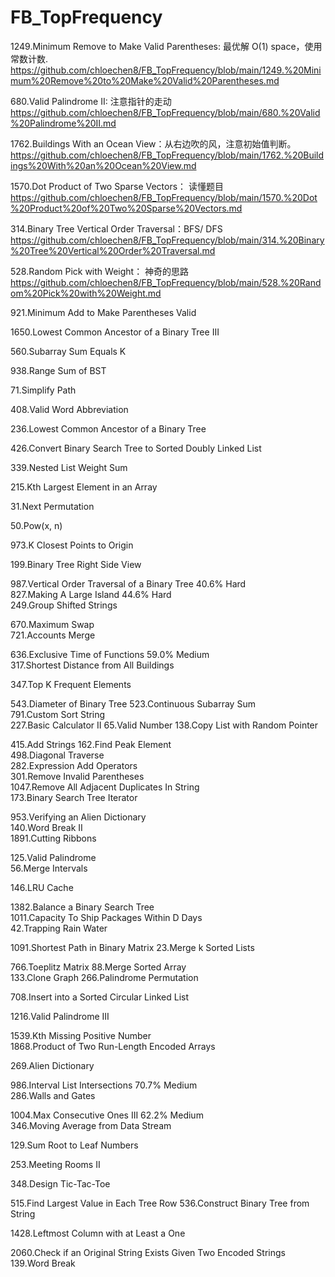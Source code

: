 # FB_TopFrequency
1249.Minimum Remove to Make Valid Parentheses: 最优解 O(1) space，使用常数计数.
https://github.com/chloechen8/FB_TopFrequency/blob/main/1249.%20Minimum%20Remove%20to%20Make%20Valid%20Parentheses.md

680.Valid Palindrome II: 注意指针的走动
https://github.com/chloechen8/FB_TopFrequency/blob/main/680.%20Valid%20Palindrome%20II.md

1762.Buildings With an Ocean View：从右边吹的风，注意初始值判断。
https://github.com/chloechen8/FB_TopFrequency/blob/main/1762.%20Buildings%20With%20an%20Ocean%20View.md

1570.Dot Product of Two Sparse Vectors： 读懂题目
https://github.com/chloechen8/FB_TopFrequency/blob/main/1570.%20Dot%20Product%20of%20Two%20Sparse%20Vectors.md

314.Binary Tree Vertical Order Traversal：BFS/ DFS
https://github.com/chloechen8/FB_TopFrequency/blob/main/314.%20Binary%20Tree%20Vertical%20Order%20Traversal.md

528.Random Pick with Weight： 神奇的思路
https://github.com/chloechen8/FB_TopFrequency/blob/main/528.%20Random%20Pick%20with%20Weight.md

921.Minimum Add to Make Parentheses Valid	

1650.Lowest Common Ancestor of a Binary Tree III

560.Subarray Sum Equals K

938.Range Sum of BST	

71.Simplify Path	

408.Valid Word Abbreviation

236.Lowest Common Ancestor of a Binary Tree

426.Convert Binary Search Tree to Sorted Doubly Linked List

339.Nested List Weight Sum

215.Kth Largest Element in an Array

31.Next Permutation	

50.Pow(x, n)	

973.K Closest Points to Origin

199.Binary Tree Right Side View

987.Vertical Order Traversal of a Binary Tree	40.6%	Hard	
827.Making A Large Island	44.6%	Hard	
249.Group Shifted Strings

670.Maximum Swap	
721.Accounts Merge

636.Exclusive Time of Functions	59.0%	Medium	
317.Shortest Distance from All Buildings

347.Top K Frequent Elements

543.Diameter of Binary Tree	
523.Continuous Subarray Sum		
791.Custom Sort String	
227.Basic Calculator II	
65.Valid Number	
138.Copy List with Random Pointer

415.Add Strings	
162.Find Peak Element	
498.Diagonal Traverse	
282.Expression Add Operators	
301.Remove Invalid Parentheses	
1047.Remove All Adjacent Duplicates In String	
173.Binary Search Tree Iterator

953.Verifying an Alien Dictionary	
140.Word Break II	
1891.Cutting Ribbons

125.Valid Palindrome	
56.Merge Intervals

146.LRU Cache

1382.Balance a Binary Search Tree	
1011.Capacity To Ship Packages Within D Days	
42.Trapping Rain Water
	
1091.Shortest Path in Binary Matrix	
23.Merge k Sorted Lists

766.Toeplitz Matrix	
88.Merge Sorted Array	
133.Clone Graph	
266.Palindrome Permutation

708.Insert into a Sorted Circular Linked List

1216.Valid Palindrome III

1539.Kth Missing Positive Number	
1868.Product of Two Run-Length Encoded Arrays

269.Alien Dictionary

986.Interval List Intersections	70.7%	Medium	
286.Walls and Gates

1004.Max Consecutive Ones III	62.2%	Medium	
346.Moving Average from Data Stream

129.Sum Root to Leaf Numbers

253.Meeting Rooms II

348.Design Tic-Tac-Toe
	
515.Find Largest Value in Each Tree Row	
536.Construct Binary Tree from String

1428.Leftmost Column with at Least a One

2060.Check if an Original String Exists Given Two Encoded Strings	
139.Word Break

